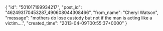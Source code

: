  {
   "id": "501017199934217",
   "post_id": "462493170453287_490608044308466",
   "from_name": "Cheryl Watson",
   "message": "mothers do lose custody but not if the man is acting  like a victim....",
   "created_time": "2013-04-09T00:55:37+0000"
 }
